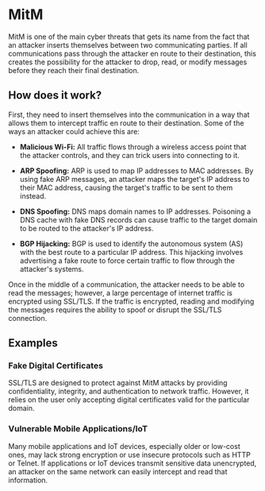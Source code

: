 # MitM

MitM is one of the main cyber threats that gets its name from the fact that an attacker inserts themselves between two communicating parties. If all communications pass through the attacker en route to their destination, this creates the possibility for the attacker to drop, read, or modify messages before they reach their final destination.

## How does it work?
First, they need to insert themselves into the communication in a way that allows them to intercept traffic en route to their destination. Some of the ways an attacker could achieve this are:
- **Malicious Wi-Fi:** All traffic flows through a wireless access point that the attacker controls, and they can trick users into connecting to it.
- **ARP Spoofing:** ARP is used to map IP addresses to MAC addresses. By using fake ARP messages, an attacker maps the target's IP address to their MAC address, causing the target's traffic to be sent to them instead.

- **DNS Spoofing:** DNS maps domain names to IP addresses. Poisoning a DNS cache with fake DNS records can cause traffic to the target domain to be routed to the attacker's IP address.
- **BGP Hijacking:** BGP is used to identify the autonomous system (AS) with the best route to a particular IP address. This hijacking involves advertising a fake route to force certain traffic to flow through the attacker's systems.

Once in the middle of a communication, the attacker needs to be able to read the messages; however, a large percentage of internet traffic is encrypted using SSL/TLS. If the traffic is encrypted, reading and modifying the messages requires the ability to spoof or disrupt the SSL/TLS connection.

## Examples

### Fake Digital Certificates
SSL/TLS are designed to protect against MitM attacks by providing confidentiality, integrity, and authentication to network traffic. However, it relies on the user only accepting digital certificates valid for the particular domain.

### Vulnerable Mobile Applications/IoT
Many mobile applications and IoT devices, especially older or low-cost ones, may lack strong encryption or use insecure protocols such as HTTP or Telnet. If applications or IoT devices transmit sensitive data unencrypted, an attacker on the same network can easily intercept and read that information.